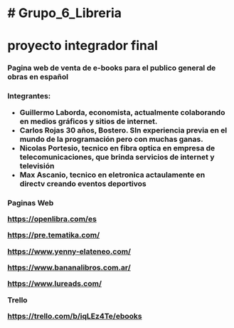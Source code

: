 <h1> # Grupo_6_Libreria <h1>
<h1>proyecto integrador final

<h3>Pagina web de venta de e-books para el publico general de obras en español

<h3> Integrantes:
  
* Guillermo Laborda, economista, actualmente colaborando en medios gráficos y sitios de internet.
* Carlos Rojas 30 años, Bostero. SIn experiencia previa en el mundo de la programación pero con muchas ganas.
* Nicolas Portesio, tecnico en fibra optica en empresa de telecomunicaciones, que brinda servicios de internet y televisión
* Max Ascanio, tecnico en eletronica actaulamente en directv creando eventos deportivos

<h3>Paginas Web
  
https://openlibra.com/es
  
https://pre.tematika.com/
  
https://www.yenny-elateneo.com/
  
https://www.bananalibros.com.ar/
  
https://www.lureads.com/

<h>Trello

  https://trello.com/b/iqLEz4Te/ebooks
